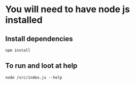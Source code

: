 # You will need to have node js installed 
## Install dependencies
    npm install
## To run and loot at help 
    node /src/index.js --help